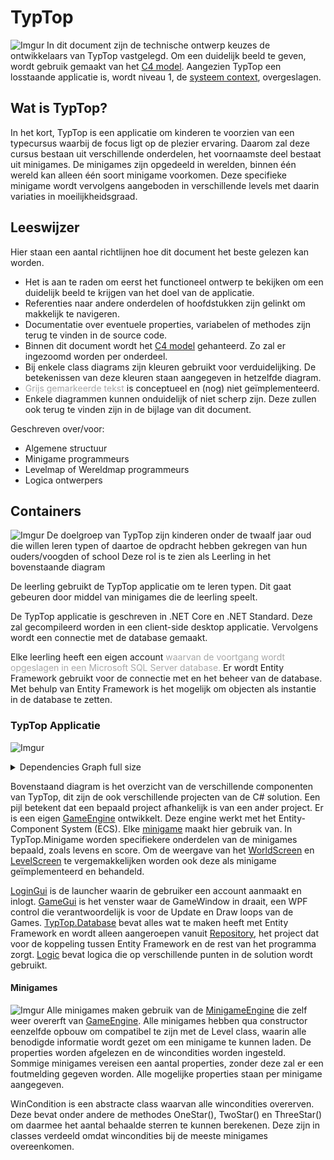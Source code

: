 # TypTop
![Imgur](https://i.imgur.com/LvYQlKZ.jpg)
In dit document zijn de technische ontwerp keuzes de ontwikkelaars van TypTop vastgelegd. Om een duidelijk beeld te geven, wordt gebruik gemaakt van het [C4 model](https://c4model.com/). Aangezien TypTop een losstaande applicatie is, wordt niveau 1, de [systeem context](https://c4model.com/#SystemContextDiagram), overgeslagen.

## Wat is TypTop?
In het kort, TypTop is een applicatie om kinderen te voorzien van een typecursus waarbij de focus ligt op de plezier ervaring. Daarom zal deze cursus bestaan uit verschillende onderdelen, het voornaamste deel bestaat uit minigames. De minigames zijn opgedeeld in werelden, binnen één wereld kan alleen één soort minigame voorkomen. Deze specifieke minigame wordt vervolgens aangeboden in verschillende levels met daarin variaties in moeilijkheidsgraad.

## Leeswijzer
Hier staan een aantal richtlijnen hoe dit document het beste gelezen kan worden.
- Het is aan te raden om eerst het functioneel ontwerp te bekijken om een duidelijk beeld te krijgen van het doel van de applicatie.
- Referenties naar andere onderdelen of hoofdstukken zijn gelinkt om makkelijk te navigeren.
- Documentatie over eventuele properties, variabelen of methodes zijn terug te vinden in de source code.
- Binnen dit document wordt het [C4 model](https://c4model.com/) gehanteerd. Zo zal er ingezoomd worden per onderdeel.
- Bij enkele class diagrams zijn kleuren gebruikt voor verduidelijking. De betekenissen van deze kleuren staan aangegeven in hetzelfde diagram.
- <span style="color:darkgray"> Grijs gemarkeerde tekst </span> is conceptueel en (nog) niet geïmplementeerd.
- Enkele diagrammen kunnen onduidelijk of niet scherp zijn. Deze zullen ook terug te vinden zijn in de bijlage van dit document.

Geschreven over/voor:
- Algemene structuur
- Minigame programmeurs
- Levelmap of Wereldmap programmeurs
- Logica ontwerpers

## Containers
![Imgur](https://i.imgur.com/J1Zg8Ah.png)
De doelgroep van TypTop zijn kinderen onder de twaalf jaar oud die willen leren typen of daartoe de opdracht hebben gekregen van hun ouders/voogden of school Deze rol is te zien als Leerling in het bovenstaande diagram

De leerling gebruikt de TypTop applicatie om te leren typen. Dit gaat gebeuren door middel van minigames die de leerling speelt.

De TypTop applicatie is geschreven in .NET Core en .NET Standard. Deze zal gecompileerd worden in een client-side desktop applicatie. Vervolgens wordt een connectie met de database gemaakt.

Elke leerling heeft een eigen account <span style="color:darkgray"> waarvan de voortgang wordt opgeslagen in een Microsoft SQL Server database. </span> Er wordt Entity Framework gebruikt voor de connectie met en het beheer van de database. Met behulp van Entity Framework is het mogelijk om objecten als instantie in de database te zetten.

### TypTop Applicatie
![Imgur](https://i.imgur.com/5T9Xsbu.png)

<details>
  <summary>Dependencies Graph full size</summary>
  ![Imgur](https://i.imgur.com/aUyUhei.png)
</details>

Bovenstaand diagram is het overzicht van de verschillende componenten van TypTop, dit zijn de ook verschillende projecten van de C# solution. Een pijl betekent dat een bepaald project afhankelijk is van een ander project. Er is een eigen [GameEngine](https://github.com/Bloemendaal/TypTop/tree/dev/TypTop.GameEngine#game) ontwikkelt. Deze engine werkt met het Entity-Component System (ECS). Elke [minigame](https://github.com/Bloemendaal/TypTop#minigames) maakt hier gebruik van. In TypTop.Minigame worden specifiekere onderdelen van de minigames bepaald, zoals levens en score. Om de weergave van het [WorldScreen](https://github.com/Bloemendaal/TypTop/tree/dev/TypTop.WorldScreen#world-screen) en [LevelScreen](https://github.com/Bloemendaal/TypTop/tree/dev/TypTop.LevelScreen#level-screen) te vergemakkelijken worden ook deze als minigame geïmplementeerd en behandeld. 

[LoginGui](https://github.com/Bloemendaal/TypTop/tree/dev/TypTop.LoginGui#login-gui) is de launcher waarin de gebruiker een account aanmaakt en inlogt. [GameGui](https://github.com/Bloemendaal/TypTop/tree/dev/TypTop.GameGui#gamegui) is het venster waar de GameWindow in draait, een WPF control die verantwoordelijk is voor de Update en Draw loops van de Games. [TypTop.Database](https://github.com/Bloemendaal/TypTop/tree/dev/TypTop.LoginGui#login-gui) bevat alles wat te maken heeft met Entity Framework en wordt alleen aangeroepen vanuit [Repository](https://github.com/Bloemendaal/TypTop/tree/dev/TypTop.LoginGui#login-gui), het project dat voor de koppeling tussen Entity Framework en de rest van het programma zorgt. [Logic](https://github.com/Bloemendaal/TypTop/tree/dev/TypTop.Logic#logic) bevat logica die op verschillende punten in de solution wordt gebruikt.

#### Minigames

![Imgur](https://i.imgur.com/VgW58fn.png)
Alle minigames maken gebruik van de [MinigameEngine](https://github.com/Bloemendaal/TypTop/tree/dev/TypTop.Minigame#minigame-engine) die zelf weer overerft van [GameEngine](https://github.com/Bloemendaal/TypTop/tree/dev/TypTop.GameEngine#game). Alle minigames hebben qua constructor eenzelfde opbouw om compatibel te zijn met de Level class, waarin alle benodigde informatie wordt gezet om een minigame te kunnen laden. De properties worden afgelezen en de wincondities worden ingesteld. Sommige minigames vereisen een aantal properties, zonder deze zal er een foutmelding gegeven worden. Alle mogelijke properties staan per minigame aangegeven.

WinCondition is een abstracte class waarvan alle wincondities overerven. Deze bevat onder andere de methodes OneStar(), TwoStar() en ThreeStar() om daarmee het aantal behaalde sterren te kunnen berekenen. Deze zijn in classes verdeeld omdat wincondities bij de meeste minigames overeenkomen.
